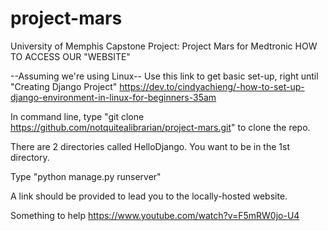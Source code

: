 # project-mars
University of Memphis Capstone Project: Project Mars for Medtronic
HOW TO ACCESS OUR "WEBSITE"

--Assuming we're using Linux--
Use this link to get basic set-up, right until "Creating Django Project"
https://dev.to/cindyachieng/-how-to-set-up-django-environment-in-linux-for-beginners-35am

In command line, type "git clone https://github.com/notquitealibrarian/project-mars.git" to clone the repo.

There are 2 directories called HelloDjango. You want to be in the 1st directory. 

Type "python manage.py runserver"

A link should be provided to lead you to the locally-hosted website.

Something to help https://www.youtube.com/watch?v=F5mRW0jo-U4
